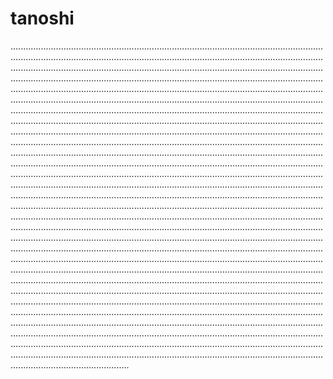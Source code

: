 # tanoshi
.......................................................................................................................................................................................................................................................................................................................................................................................................................................................................................................................................................................................................................................................................................................................................................................................................................................................................................................................................................................................................................................................................................................................................................................................................................................................................................................................................................................................................................................................................................................................................................................................................................................................................................................................................................................................................................................................................................................................................................................................................................................................................................................................................................................................................................................................................................................................................................................................................................................................................................................................................................................................................................................................................................................................................................................................................................................................................................................................................................................................................................................................................................................................................................................................................................................................................................................................................................................................................................................................................................................................................................................................................................................................................................................................................................................................................................................................................................................................